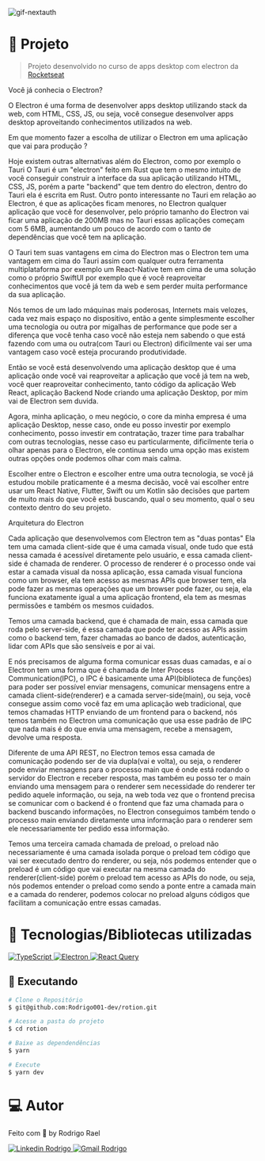 ![gif-nextauth](https://github.com/Rodrigo001-dev/rotion/tree/main/.github/image/rotion.gif)

# :page_with_curl: Projeto

> Projeto desenvolvido no curso de apps desktop com electron da [Rocketseat](https://github.com/Rocketseat)

<LINKEDIN>
Você já conhecia o Electron?
</LINKEDIN>

O Electron é uma forma de desenvolver apps desktop utilizando stack da web, com HTML, CSS, JS, ou seja, você consegue desenvolver apps desktop aproveitando conhecimentos utilizados na web.

<LINKEDIN>
Em que momento fazer a escolha de utilizar o Electron em uma aplicação que vai para produção ?
</LINKEDIN>

Hoje existem outras alternativas além do Electron, como por exemplo o Tauri
O Tauri é um "electron" feito em Rust que tem o mesmo intuito de você conseguir
construir a interface da sua aplicação utilizando HTML, CSS, JS, porém a parte "backend" que tem dentro do electron, dentro do Tauri ela é escrita em Rust.
Outro ponto interessante no Tauri em relação ao Electron, é que as aplicações ficam menores, no Electron qualquer aplicação que você for desenvolver, pelo próprio tamanho do Electron vai ficar uma aplicação de 200MB mas no Tauri essas aplicações começam com 5 6MB, aumentando um pouco de acordo com o tanto de dependências que você tem na aplicação.

O Tauri tem suas vantagens em cima do Electron mas o Electron tem uma vantagem em cima do Tauri assim com qualquer outra ferramenta multiplataforma por exemplo um React-Native tem em cima de uma solução como o próprio SwiftUI por exemplo que é você reaproveitar conhecimentos que você já tem da web e sem perder muita performance da sua aplicação.

Nós temos de um lado máquinas mais poderosas, Internets mais velozes, cada vez mais espaço no dispositivo, então a gente simplesmente escolher uma tecnologia ou outra por migalhas de performance que pode ser a diferença que você tenha caso você não esteja nem sabendo o que está fazendo com uma ou outra(com Tauri ou Electron) dificilmente vai ser uma vantagem caso você esteja procurando produtividade.

Então se você está desenvolvendo uma aplicação desktop que é uma aplicação onde você vai reaproveitar a aplicação que você já tem na web, você quer reaproveitar conhecimento, tanto código da aplicação Web React, aplicação Backend Node criando uma aplicação Desktop, por mim vai de Electron sem duvida.

Agora, minha aplicação, o meu negócio, o core da minha empresa é uma aplicação Desktop, nesse caso, onde eu posso investir por exemplo conhecimento, posso investir em contratação, trazer time para trabalhar com outras tecnologias, nesse caso eu particularmente, dificilmente teria o olhar apenas para o Electron, ele continua sendo uma opção mas existem outras opções onde podemos olhar com mais calma.

Escolher entre o Electron e escolher entre uma outra tecnologia, se você já estudou mobile praticamente é a mesma decisão, você vai escolher entre usar um React Native, Flutter, Swift ou um Kotlin são decisões que partem de muito mais do que você está buscando, qual o seu momento, qual o seu contexto dentro do seu projeto.

Arquitetura do Electron

Cada aplicação que desenvolvemos com Electron tem as "duas pontas"
Ela tem uma camada client-side que é uma camada visual, onde tudo que está nessa camada é acessível diretamente pelo usuário, e essa camada client-side é chamada de renderer. O processo de renderer é o processo onde vai estar a camada visual da nossa aplicação, essa camada visual funciona como um browser, ela tem acesso as mesmas APIs que browser tem, ela pode fazer as mesmas operações que um browser pode fazer, ou seja, ela funciona exatamente igual a uma aplicação frontend, ela tem as mesmas permissões e também os mesmos cuidados.

Temos uma camada backend, que é chamada de main, essa camada que roda pelo server-side, é essa camada que pode ter acesso as APIs assim como o backend tem, fazer chamadas ao banco de dados, autenticação, lidar com APIs que são sensíveis e por ai vai.

E nós precisamos de alguma forma comunicar essas duas camadas, e aí o Electron tem uma forma que é chamada de Inter Process Communication(IPC), o IPC é basicamente uma API(biblioteca de funções) para poder ser possível enviar mensagens, comunicar mensagens entre a camada client-side(renderer) e a camada server-side(main), ou seja, você consegue assim como você faz em uma aplicação web tradicional, que temos chamadas HTTP enviando de um frontend para o backend, nós temos também no Electron uma comunicação que usa esse padrão de IPC que nada mais é do que envia uma mensagem, recebe a mensagem, devolve uma resposta.

Diferente de uma API REST, no Electron temos essa camada de comunicação podendo ser de via dupla(vai e volta), ou seja, o renderer pode enviar mensagens para o processo main que é onde está rodando o servidor do Electron e receber resposta, mas também eu posso ter o main enviando uma mensagem para o renderer sem necessidade do renderer ter pedido aquele informação, ou seja, na web toda vez que o frontend precisa se comunicar com o backend é o frontend que faz uma chamada para o backend buscando informações, no Electron conseguimos também tendo o processo main enviando diretamente uma informação para o renderer sem ele necessariamente ter pedido essa informação.

Temos uma terceira camada chamada de preload, o preload não necessariamente é uma camada isolada porque o preload tem código que vai ser executado dentro do renderer, ou seja, nós podemos entender que o preload é um código que vai executar na mesma camada do renderer(client-side) porém o preload tem acesso as APIs do node, ou seja, nós podemos entender o preload como sendo a ponte entre a camada main e a camada do renderer, podemos colocar no preload alguns códigos que facilitam a comunicação entre essas camadas.

# 🚀 Tecnologias/Bibliotecas utilizadas

<a href="https://www.typescriptlang.org/" target="_blank"> <img src="https://img.shields.io/badge/-TypeScript-3178C6?style=flat-square&logo=TypeScript&logoColor=white" alt="TypeScript"> </a>
<a href="https://www.electronjs.org/pt/" target="_blank"> <img src="https://img.shields.io/badge/-Electron-0057c2?style=flat-square&logo=electron&logoColor=white" alt="Electron"> </a>
<a href="https://react-query-v3.tanstack.com/" target="_blank"> <img src="https://img.shields.io/badge/-React%20Query-FF4154?style=flat-square&logo=react%20query&logoColor=white" alt="React Query"> </a>

## :construction_worker: Executando

```bash
# Clone o Repositório
$ git@github.com:Rodrigo001-dev/rotion.git
```

```bash
# Acesse a pasta do projeto
$ cd rotion
```

```bash
# Baixe as dependendências
$ yarn
```

```bash
# Execute
$ yarn dev
```

# 💻 Autor

Feito com 💜 by Rodrigo Rael

<a href="https://www.linkedin.com/in/rodrigo-rael-a7a4b51a9/" target="_blank"> <img src="https://img.shields.io/badge/-RodrigoRael-blue?style=flat-square&logo=Linkedin&logoColor=white&link=https" alt="Linkedin Rodrigo"> </a>
<a href="https://img.shields.io/badge/-rodrigorael53@gmail.com-c14438?style=flat-square&logo=Gmail&logoColor=white&link=mailto:rodrigorael53@gmail.com" target="_blank"> <img src="https://img.shields.io/badge/-rodrigorael53@gmail.com-c14438?style=flat-square&logo=Gmail&logoColor=white&link=mailto:rodrigorael53@gmail.com" alt="Gmail Rodrigo"> </a>

